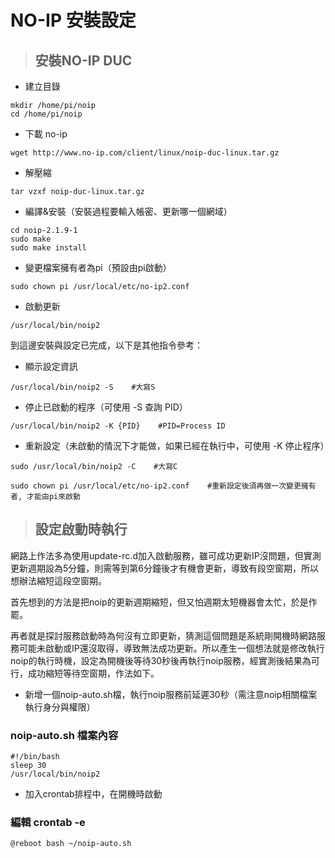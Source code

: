 # NO-IP 安裝設定

> ## 安裝NO-IP DUC

* 建立目錄

```text
mkdir /home/pi/noip
cd /home/pi/noip
```

* 下載 no-ip

```text
wget http://www.no-ip.com/client/linux/noip-duc-linux.tar.gz
```

* 解壓縮

```text
tar vzxf noip-duc-linux.tar.gz
```

* 編譯&安裝（安裝過程要輸入帳密、更新哪一個網域）

```text
cd noip-2.1.9-1
sudo make
sudo make install
```

* 變更檔案擁有者為pi（預設由pi啟動）

```text
sudo chown pi /usr/local/etc/no-ip2.conf
```

* 啟動更新

```text
/usr/local/bin/noip2
```

到這邊安裝與設定已完成，以下是其他指令參考：

* 顯示設定資訊

```text
/usr/local/bin/noip2 -S    #大寫S
```

* 停止已啟動的程序（可使用 -S 查詢 PID）

```text
/usr/local/bin/noip2 -K {PID}    #PID=Process ID
```

* 重新設定（未啟動的情況下才能做，如果已經在執行中，可使用 -K 停止程序）

```text
sudo /usr/local/bin/noip2 -C    #大寫C

sudo chown pi /usr/local/etc/no-ip2.conf    #重新設定後須再做一次變更擁有者, 才能由pi來啟動
```

> ## 設定啟動時執行

網路上作法多為使用update-rc.d加入啟動服務，雖可成功更新IP沒問題，但實測更新週期設為5分鐘，則需等到第6分鐘後才有機會更新，導致有段空窗期，所以想辦法縮短這段空窗期。

首先想到的方法是把noip的更新週期縮短，但又怕週期太短機器會太忙，於是作罷。

再者就是探討服務啟動時為何沒有立即更新，猜測這個問題是系統剛開機時網路服務可能未啟動或IP還沒取得，導致無法成功更新。所以產生一個想法就是修改執行noip的執行時機，設定為開機後等待30秒後再執行noip服務，經實測後結果為可行，成功縮短等待空窗期，作法如下。

* 新增一個noip-auto.sh檔，執行noip服務前延遲30秒（需注意noip相關檔案執行身分與權限）

### noip-auto.sh 檔案內容

```text
#!/bin/bash
sleep 30
/usr/local/bin/noip2
```

* 加入crontab排程中，在開機時啟動

### 編輯 crontab -e

```text
@reboot bash ~/noip-auto.sh
```

